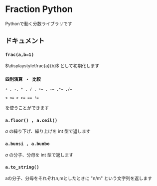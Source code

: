 # Fraction Python

Pythonで動く分数ライブラリです

## ドキュメント

### `frac(a,b=1)`

$\displaystyle\frac{a}{b}$ として初期化します

### `四則演算 ・ 比較`

```
+ , -, * , / , += , -= ,*= ,/=

< <= > >= == !=
``````

を使うことができます



### `a.floor() , a.ceil() `

$a$ の繰り下げ、繰り上げを int 型で返します

### `a.bunsi , a.bunbo `

$a$ の分子、分母を int 型で返します

### `a.to_string()`

aの分子、分母をそれぞれn,mとしたときに "n/m" という文字列を返します

